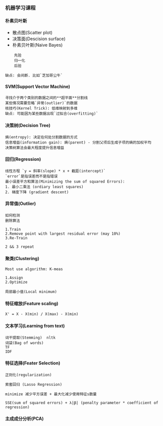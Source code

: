 ### 机器学习课程

#### 朴素贝叶斯

- 散点图(Scatter plot)
- 决策面(Descision surface)
- 朴素贝叶斯(Naive Bayes)
```
    先验
    归一化
    后验

缺点: 会间断. 比如`芝加哥公牛`
```

#### SVM(Support Vector Machine)

```
寻找介于两个类别的数据之间的**超平面**分割线
某些情况需要忽略`异常(outlier)`的数据
核技巧(Kernel Trick): 低维映射到多维
缺点: 可能因为某些数据出现`过拟合(overfitting)`
```

#### 决策树(Decision Tree)

```
熵(entropy): 决定在何处分割数据的方式
信息增益(information gain): 熵(parent) - 分割父项后生成子项的熵的加权平均
决策树算法会最大程度提升信息增益
```

#### 回归(Regression)

```
线性方程 `y = 斜率(slope) * x + 截距(intercept)`
`error`是指误差而不是指错误
最小误差平方和算法(Minimizing the sum of squared Errors):
1. 最小二乘法 (ordiary least squares)
2. 梯度下降 (gradient descent)
```

#### 异常值(Outlier)

```
如何检测
删除算法

1.Train
2.Remove point with largest residual error (may 10%)
3.Re-Train

2 && 3 repeat

```

#### 聚类(Clustering)

```
Most use algorithm: K-meas

1.Assign
2.Optimize

局部最小值(Local minimum)

```


#### 特征缩放(Feature scaling)


```
X' = X - X(min) / X(max) - X(min)
```

#### 文本学习(Learning from text)

```
词干提取(Stemming)  nltk
词袋(Bag of words)
TF
IDF
```

#### 特征选择(Feater Selection)

```
正则化(regularization)

索套回归 (Lasso Regression)

minimize 减少平方误差 + 最大化减少使用特征s数量

SSE(sum of squared errors) + λ|β| (penalty parameter * coefficient of regression)
```

#### 主成成分分析(PCA)

```

```

















